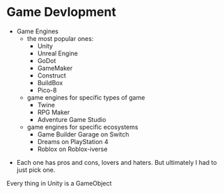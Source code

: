 Game Devlopment
===


* Game Engines
    - the most popular ones:
        + Unity
        + Unreal Engine
        + GoDot
        + GameMaker
        + Construct
        + BuildBox
        + Pico-8
    - game engines for specific types of game
        + Twine
        + RPG Maker
        + Adventure Game Studio
    - game engines for specific ecosystems
        + Game Builder Garage on Switch
        + Dreams on PlayStation 4
        + Roblox on Roblox-iverse
- Each one has pros and cons, lovers and haters. But ultimately I had to just pick one.



Every thing in Unity is a GameObject